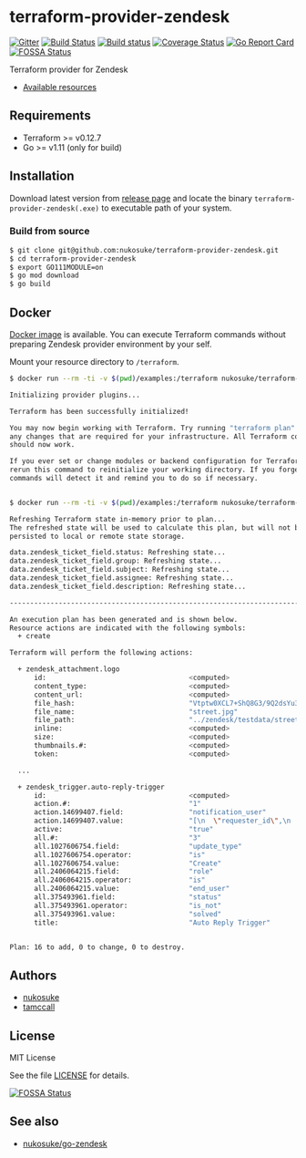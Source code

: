 # terraform-provider-zendesk
[![Gitter](https://badges.gitter.im/terraform-provider-zendesk/Lobby.svg)](https://gitter.im/terraform-provider-zendesk/Lobby?utm_source=badge&utm_medium=badge&utm_campaign=pr-badge)
[![Build Status](https://travis-ci.org/nukosuke/terraform-provider-zendesk.svg?branch=master)](https://travis-ci.org/nukosuke/terraform-provider-zendesk)
[![Build status](https://ci.appveyor.com/api/projects/status/ti5il35v6a6ankcq/branch/master?svg=true)](https://ci.appveyor.com/project/nukosuke/terraform-provider-zendesk/branch/master)
[![Coverage Status](https://coveralls.io/repos/github/nukosuke/terraform-provider-zendesk/badge.svg?branch=master)](https://coveralls.io/github/nukosuke/terraform-provider-zendesk?branch=master)
[![Go Report Card](https://goreportcard.com/badge/github.com/nukosuke/terraform-provider-zendesk)](https://goreportcard.com/report/github.com/nukosuke/terraform-provider-zendesk)
[![FOSSA Status](https://app.fossa.io/api/projects/git%2Bgithub.com%2Fnukosuke%2Fterraform-provider-zendesk.svg?type=shield)](https://app.fossa.io/projects/git%2Bgithub.com%2Fnukosuke%2Fterraform-provider-zendesk?ref=badge_shield)

Terraform provider for Zendesk

- [Available resources](https://github.com/nukosuke/terraform-provider-zendesk/wiki)

## Requirements

- Terraform >= v0.12.7
- Go >= v1.11 (only for build)

## Installation

Download latest version from [release page](https://github.com/nukosuke/terraform-provider-zendesk/releases)
and locate the binary `terraform-provider-zendesk(.exe)` to executable path of your system.

### Build from source

```sh
$ git clone git@github.com:nukosuke/terraform-provider-zendesk.git
$ cd terraform-provider-zendesk
$ export GO111MODULE=on
$ go mod download
$ go build
```

## Docker

[Docker image](https://hub.docker.com/r/nukosuke/terraform-provider-zendesk) is available. You can execute Terraform commands without preparing Zendesk provider environment by your self.

Mount your resource directory to `/terraform`.

``` sh
$ docker run --rm -ti -v $(pwd)/examples:/terraform nukosuke/terraform-provider-zendesk init

Initializing provider plugins...

Terraform has been successfully initialized!

You may now begin working with Terraform. Try running "terraform plan" to see
any changes that are required for your infrastructure. All Terraform commands
should now work.

If you ever set or change modules or backend configuration for Terraform,
rerun this command to reinitialize your working directory. If you forget, other
commands will detect it and remind you to do so if necessary.


$ docker run --rm -ti -v $(pwd)/examples:/terraform nukosuke/terraform-provider-zendesk plan

Refreshing Terraform state in-memory prior to plan...
The refreshed state will be used to calculate this plan, but will not be
persisted to local or remote state storage.

data.zendesk_ticket_field.status: Refreshing state...
data.zendesk_ticket_field.group: Refreshing state...
data.zendesk_ticket_field.subject: Refreshing state...
data.zendesk_ticket_field.assignee: Refreshing state...
data.zendesk_ticket_field.description: Refreshing state...

------------------------------------------------------------------------

An execution plan has been generated and is shown below.
Resource actions are indicated with the following symbols:
  + create

Terraform will perform the following actions:

  + zendesk_attachment.logo
      id:                                   <computed>
      content_type:                         <computed>
      content_url:                          <computed>
      file_hash:                            "Vtptw0XCL7+ShQ8G3/9Q2dsYu3iofOk7J3WqTwzning="
      file_name:                            "street.jpg"
      file_path:                            "../zendesk/testdata/street.jpg"
      inline:                               <computed>
      size:                                 <computed>
      thumbnails.#:                         <computed>
      token:                                <computed>

  ...

  + zendesk_trigger.auto-reply-trigger
      id:                                   <computed>
      action.#:                             "1"
      action.14699407.field:                "notification_user"
      action.14699407.value:                "[\n  \"requester_id\",\n  \"Dear my customer\",\n  \"Hi. This message was configured by terraform-provider-zendesk.\"\n]\n"
      active:                               "true"
      all.#:                                "3"
      all.1027606754.field:                 "update_type"
      all.1027606754.operator:              "is"
      all.1027606754.value:                 "Create"
      all.2406064215.field:                 "role"
      all.2406064215.operator:              "is"
      all.2406064215.value:                 "end_user"
      all.375493961.field:                  "status"
      all.375493961.operator:               "is_not"
      all.375493961.value:                  "solved"
      title:                                "Auto Reply Trigger"


Plan: 16 to add, 0 to change, 0 to destroy.
```


## Authors
- [nukosuke](https://github.com/nukosuke)
- [tamccall](https://github.com/tamccall)

## License

MIT License

See the file [LICENSE](./LICENSE) for details.


[![FOSSA Status](https://app.fossa.io/api/projects/git%2Bgithub.com%2Fnukosuke%2Fterraform-provider-zendesk.svg?type=large)](https://app.fossa.io/projects/git%2Bgithub.com%2Fnukosuke%2Fterraform-provider-zendesk?ref=badge_large)

## See also
- [nukosuke/go-zendesk](https://github.com/nukosuke/go-zendesk)
